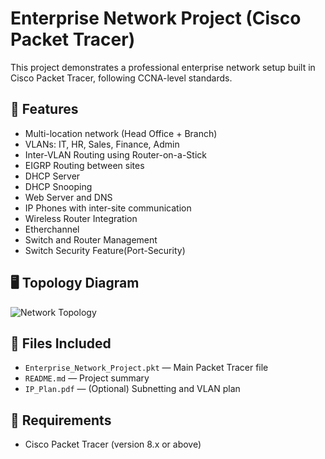 # Enterprise Network Project (Cisco Packet Tracer)

This project demonstrates a professional enterprise network setup built in Cisco Packet Tracer, following CCNA-level standards.

## 📌 Features
- Multi-location network (Head Office + Branch)
- VLANs: IT, HR, Sales, Finance, Admin
- Inter-VLAN Routing using Router-on-a-Stick
- EIGRP Routing between sites
- DHCP Server
- DHCP Snooping
- Web Server and DNS
- IP Phones with inter-site communication
- Wireless Router Integration
- Etherchannel
- Switch and Router Management
- Switch Security Feature(Port-Security)

## 🖥️ Topology Diagram
![Network Topology](topology.png)

## 📁 Files Included
- `Enterprise_Network_Project.pkt` — Main Packet Tracer file
- `README.md` — Project summary
- `IP_Plan.pdf` — (Optional) Subnetting and VLAN plan


## 🔧 Requirements
- Cisco Packet Tracer (version 8.x or above)
